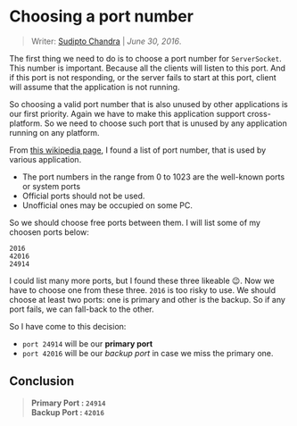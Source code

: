 # Choosing a port number 
> Writer: [Sudipto Chandra](https://github.com/dipu-bd) | *June 30, 2016*.

The first thing we need to do is to choose a port number for `ServerSocket`. This number is important. 
Because all the clients will listen to this port. And if this port is not responding, or the server
fails to start at this port, client will assume that the application is not running. 

So choosing a valid port number that is also unused by other applications 
is our first priority. Again we have to make this application support 
cross-platform. So we need to choose such port that is unused by any 
application running on any platform.

From [this wikipedia page](https://en.wikipedia.org/wiki/List_of_TCP_and_UDP_port_numbers), I found a list of port number, that is used by various application.

- The port numbers in the range from 0 to 1023 are the well-known ports or system ports
- Official ports should not be used.
- Unofficial ones may be occupied on some PC. 

So we should choose free ports between them. I will list some of my choosen ports below:

    2016   
    42016
    24914
    
I could list many more ports, but I found these three likeable :wink:. 
Now we have to choose one from these three. `2016` is too risky to use.
We should choose at least two ports: one is primary and other is 
the backup. So if any port fails, we can fall-back to the other. 

So I have come to this decision:
- `port 24914` will be our **primary port**
- `port 42016` will be our *backup port* in case we miss the primary one.


## Conclusion 

> **Primary Port : `24914`**        
> **Backup Port : `42016`**          
    

 
